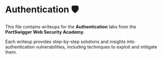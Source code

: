 # Authentication 🛡️  

This file contains writeups for the **Authentication** labs from the **PortSwigger Web Security Academy**.  

Each writeup provides step-by-step solutions and insights into authentication vulnerabilities, including techniques to exploit and mitigate them. 
